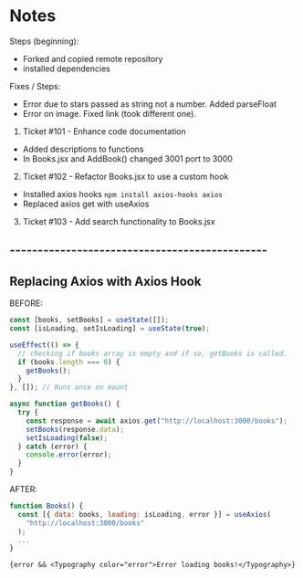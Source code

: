 # Notes

Steps (beginning):

- Forked and copied remote repository
- installed dependencies

Fixes / Steps:

- Error due to stars passed as string not a number. Added parseFloat
- Error on image. Fixed link (took different one).

1. Ticket #101 - Enhance code documentation

- Added descriptions to functions
- In Books.jsx and AddBook() changed 3001 port to 3000

2. Ticket #102 - Refactor Books.jsx to use a custom hook

- Installed axios hooks `npm install axios-hooks axios`
- Replaced axios get with useAxios

3. Ticket #103 - Add search functionality to Books.jsx

## ----------------------------------------------

## Replacing Axios with Axios Hook

BEFORE:

```js
const [books, setBooks] = useState([]);
const [isLoading, setIsLoading] = useState(true);

useEffect(() => {
  // checking if books array is empty and if so, getBooks is called.
  if (books.length === 0) {
    getBooks();
  }
}, []); // Runs once on mount

async function getBooks() {
  try {
    const response = await axios.get("http://localhost:3000/books");
    setBooks(response.data);
    setIsLoading(false);
  } catch (error) {
    console.error(error);
  }
}
```

AFTER:

```js
function Books() {
  const [{ data: books, loading: isLoading, error }] = useAxios(
    "http://localhost:3000/books"
  );
  ...
}
```

`{error && <Typography color="error">Error loading books!</Typography>}`
